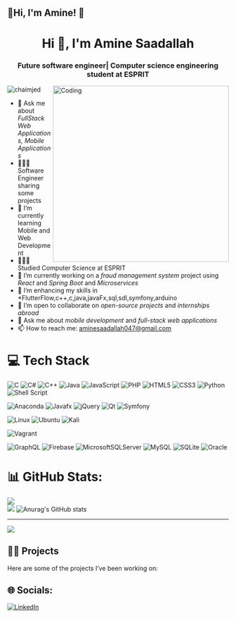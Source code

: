 ## 💫Hi, I'm Amine! 👋

<h1 align="center">Hi 👋, I'm Amine Saadallah</h1>
<h3 align="center">Future software engineer| Computer science engineering student at ESPRIT</h3>
<img align="right" alt="Coding" width="400" src="https://cdna.artstation.com/p/assets/images/images/042/631/286/original/bryan-rodriguez-belchibia-1-rightspeed.gif?1635037562">
<p align="left"> <img src="https://komarev.com/ghpvc/?username=chaimjed&label=Profile%20views&color=0e75b6&style=flat" alt="chaimjed" /> </p>


- 💬 Ask me about *FullStack Web Applications, Mobile Applications*
- 👩🏻‍💻 Software Engineer sharing some projects
- 🌱 I’m currently learning Mobile and Web Development
- 👩🏻‍🎓 Studied Computer Science at ESPRIT
- 🔭 I’m currently working on a *fraud management system* project using *React* and *Spring Boot* and *Microservices*
- 🌱 I’m enhancing my skills in *FlutterFlow,c++,c,java,javaFx,sql,sdl,symfony,arduino
- 👯 I’m open to collaborate on *open-source projects* and *internships abroad*
- 💬 Ask me about *mobile development* and *full-stack web applications*
- 📫 How to reach me: [aminesaadallah047@gmail.com](mailto:aminesaadallah047@gmail.com)

# 💻 Tech Stack
![C](https://img.shields.io/badge/c-%2300599C.svg?style=for-the-badge&logo=c&logoColor=white)
![C#](https://img.shields.io/badge/c%23-%23239120.svg?style=for-the-badge&logo=csharp&logoColor=white)
![C++](https://img.shields.io/badge/c++-%2300599C.svg?style=for-the-badge&logo=c%2B%2B&logoColor=white)
![Java](https://img.shields.io/badge/java-%23ED8B00.svg?style=for-the-badge&logo=openjdk&logoColor=white)
![JavaScript](https://img.shields.io/badge/javascript-%23323330.svg?style=for-the-badge&logo=javascript&logoColor=%23F7DF1E)
![PHP](https://img.shields.io/badge/php-%23777BB4.svg?style=for-the-badge&logo=php&logoColor=white)
![HTML5](https://img.shields.io/badge/html5-%23E34F26.svg?style=for-the-badge&logo=html5&logoColor=white)
![CSS3](https://img.shields.io/badge/css3-%231572B6.svg?style=for-the-badge&logo=css3&logoColor=white)
![Python](https://img.shields.io/badge/python-3670A0?style=for-the-badge&logo=python&logoColor=ffdd54)
![Shell Script](https://img.shields.io/badge/shell_script-%23121011.svg?style=for-the-badge&logo=gnu-bash&logoColor=white)




![Anaconda](https://img.shields.io/badge/Anaconda-%2344A833.svg?style=for-the-badge&logo=anaconda&logoColor=white)
![Javafx](https://img.shields.io/badge/javafx-%23FF0000.svg?style=for-the-badge&logo=javafx&logoColor=white)
![jQuery](https://img.shields.io/badge/jquery-%230769AD.svg?style=for-the-badge&logo=jquery&logoColor=white)
![Qt](https://img.shields.io/badge/Qt-%23217346.svg?style=for-the-badge&logo=Qt&logoColor=white)
![Symfony](https://img.shields.io/badge/symfony-%23000000.svg?style=for-the-badge&logo=symfony&logoColor=white)


![Linux](https://img.shields.io/badge/Linux-FCC624?style=for-the-badge&logo=linux&logoColor=black)
![Ubuntu](https://img.shields.io/badge/Ubuntu-E95420?style=for-the-badge&logo=ubuntu&logoColor=white)
![Kali](https://img.shields.io/badge/Kali-268BEE?style=for-the-badge&logo=kalilinux&logoColor=white)


![Vagrant](https://img.shields.io/badge/vagrant-%231563FF.svg?style=for-the-badge&logo=vagrant&logoColor=white)



![GraphQL](https://img.shields.io/badge/-GraphQL-E10098?style=for-the-badge&logo=graphql&logoColor=white)
![Firebase](https://img.shields.io/badge/firebase-a08021?style=for-the-badge&logo=firebase&logoColor=ffcd34)
![MicrosoftSQLServer](https://img.shields.io/badge/Microsoft%20SQL%20Server-CC2927?style=for-the-badge&logo=microsoft%20sql%20server&logoColor=white)
![MySQL](https://img.shields.io/badge/mysql-4479A1.svg?style=for-the-badge&logo=mysql&logoColor=white)
![SQLite](https://img.shields.io/badge/sqlite-%2307405e.svg?style=for-the-badge&logo=sqlite&logoColor=white)
![Oracle](https://img.shields.io/badge/Oracle-F80000?style=for-the-badge&logo=oracle&logoColor=white)


# 📊 GitHub Stats:
![](https://github-readme-streak-stats.herokuapp.com/?user=aminesaadallah&theme=dark&hide_border=false)<br/>
![](https://github-readme-stats.vercel.app/api/top-langs/?username=aminesaadallah&theme=dark&hide_border=false&include_all_commits=true&count_private=true&layout=compact)
![Anurag's GitHub stats](https://github-readme-stats.vercel.app/api?username=aminesaadallah&show_icons=true&theme=radical)

---
[![](https://visitcount.itsvg.in/api?id=aminesaadallah&icon=4&color=0)](https://visitcount.itsvg.in)
## 👨‍💻 Projects

Here are some of the projects I’ve been working on:



## 🌐 Socials:
[![LinkedIn](https://img.shields.io/badge/LinkedIn-%230077B5.svg?logo=linkedin&logoColor=white)]([https://www.linkedin.com/in/mohamed-amine-saadallah-1620a1278/](https://www.linkedin.com/in/mohamed-amine-saadallah-1620a1278/)) 

<!-- Proudly created with GPRM ( https://gprm.itsvg.in ) -->
